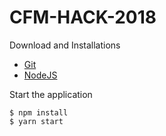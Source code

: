 # CFM-HACK-2018

Download and Installations

- [Git](https://git-scm.com/downloads)
- [NodeJS](https://nodejs.org/en/download/)


Start the application

```
$ npm install
$ yarn start
```
